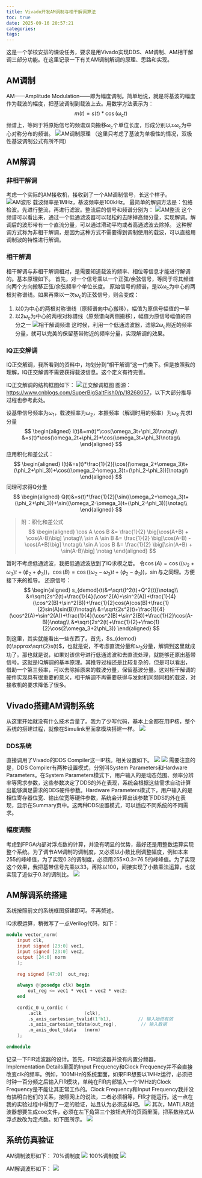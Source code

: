 ```yaml
---
title: Vivado开发AM调制与相干解调算法
toc: true
date: 2025-09-16 20:57:21
categories:
tags:
---
```


这是一个学校安排的课设任务，要求是用Vivado实现DDS、AM调制、AM相干解调三部分功能。在这里记录一下有关AM调制解调的原理、思路和实现。
<!-- more -->

## AM调制

AM——Amplitude Modulation——即为幅度调制。简单地说，就是将基波的幅度作为载波的幅度，把基波调制到载波上去。用数学方法表示为：
$$
m(t)=s(t)*\cos(\omega_ct)
$$
频谱上，等同于将原始信号的频谱双向搬移$\omega_c$个单位长度，形成分别以$\pm\omega_c$为中心对称分布的频谱。
![AM调制原理](Vivado开发AM调制与相干解调算法/image.png)
（这里只考虑了基波为单极性的情况，双极性基波调制公式有所不同）
## AM解调
### 非相干解调
考虑一个实际的AM接收机，接收到了一个AM调制信号，长这个样子。
![AM波形](Vivado开发AM调制与相干解调算法/image-1.png)
载波频率是1MHz，基波频率是100kHz。
最简单的解调方法是：包络检波。先进行整流，再进行滤波。整流后的信号和频谱分别为：
![AM整流](Vivado开发AM调制与相干解调算法/image-2.png)
这个频谱可以看出来，通过一个低通滤波器可以轻松的去除掉高频分量，实现解调。解调后的波形带有一个直流分量，可以通过滑动平均或者高通滤波去除掉。
这种解调方式称为非相干解调，是因为这种方式不需要得到调制使用的载波，可以直接用调制波的特性进行解调。
### 相干解调
相干解调与非相干解调相对，是需要知道载波的频率、相位等信息才能进行解调的。基本原理如下。
首先，对一个信号乘以一个正弦/余弦信号，等同于将其频谱向两个方向搬移正弦/余弦频率个单位长度。
原始信号的频谱，是以$\omega_c$为中心的两根对称谱线。如果再乘以一次$\omega_c$的正弦信号，则会变成：
1. 以0为中心的两根对称谱线（原频谱向中心搬移），幅值为原信号幅值的一半
2. 以$2\omega_c$为中心的两根对称谱线（原频谱向两侧搬移），幅值为原信号幅值的四分之一
![相干解调频谱](Vivado开发AM调制与相干解调算法/image-3.png)
这时候，利用一个低通滤波器，滤除$2\omega_c$附近的频率分量，就可以完美的保留基带附近的频率分量，实现解调的效果。

### IQ正交解调
IQ正交解调，我所看到的资料中，均划分到“相干解调”这一门类下。但是按照我的理解，IQ正交解调不需要获得载波信息。这个定义有待完善。

IQ正交解调的结构框图如下：
![正交解调框图](Vivado开发AM调制与相干解调算法/image-4.png)
图源：<https://www.cnblogs.com/SuperBigSaltFish0/p/18268057>，以下大部分推导过程也参考此处。

设基带信号频率为$\omega_1$，载波频率为$\omega_2$，本振频率（解调时用的频率）为$\omega_3$
先求I分量
$$
\begin{aligned}
I(t)&=m(t)*\cos(\omega_3t+\phi_3)\notag\\
&=s(t)*\cos(\omega_2t+\phi_2)*\cos(\omega_3t+\phi_3)\notag\\
\end{aligned}
$$
应用积化和差公式：
$$
\begin{aligned}
I(t)&=s(t)*\frac{1}{2}[\cos((\omega_2+\omega_3)t+(\phi_2+\phi_3))+\cos((\omega_2-\omega_3)t+(\phi_2-\phi_3))]\notag\\
\end{aligned}
$$
同理可求得Q分量
$$
\begin{aligned}
Q(t)&=s(t)*\frac{1}{2}[\sin((\omega_2+\omega_3)t+(\phi_2+\phi_3))+\sin((\omega_2-\omega_3)t+(\phi_2-\phi_3))]\notag\\
\end{aligned}
$$

> 附：积化和差公式
> $$
> \begin{aligned}
> \cos A \cos B &= \frac{1}{2} \big[\cos(A+B) + \cos(A-B)\big] \notag\\
> \sin A \sin B &= \frac{1}{2} \big[\cos(A-B) - \cos(A+B)\big] \notag\\
> \sin A \cos B &= \frac{1}{2} \big[\sin(A+B) + \sin(A-B)\big] \notag
> \end{aligned}
> $$

暂时不考虑低通滤波，我把低通滤波放到了IQ求模之后。
令$\cos(A)=\cos((\omega_2+\omega_3)t+(\phi_2+\phi_3))$，$\cos(B)=\cos((\omega_2-\omega_3)t+(\phi_2-\phi_3))$，$\sin$与之同理。方便接下来的推导。
还原信号：
$$
\begin{aligned}
s_{demod}(t)&=\sqrt{I^2(t)+Q^2(t)}\notag\\
&=\sqrt{2s^2(t)+\frac{1}{4}(\cos^2(A)+\sin^2(A))+\frac{1}{4}(\cos^2(B)+\sin^2(B))+\frac{1}{2}cos(A)cos(B)+\frac{1}{2}sin(A)sin(B)}\notag\\
&=\sqrt{2s^2(t)+\frac{1}{4}(\cos^2(A)+\sin^2(A))+\frac{1}{4}(\cos^2(B)+\sin^2(B))+\frac{1}{2}\cos(A-B)}\notag\\
&=\sqrt{2s^2(t)+\frac{1}{2}+\frac{1}{2}\cos(2\omega_3+2\phi_3)}
\end{aligned}
$$
到这里，其实就能看出一些东西了。首先，$s_{demod}(t)\approx\sqrt{2}s(t)$，也就是说，不考虑直流分量和$\omega_3$分量，解调到这里就成功了。那也就是说，如果对该信号进行低通滤波和去直流处理，就能够还原出基带信号。这就是IQ解调的基本原理。其推导过程还是比较复杂的，但是可以看出，借助一个第三频率，可以去除掉原来的载波分量，保留基波分量。这对相干解调的硬件实现具有很重要的意义，相干解调不再需要获得与发射机同频同相的载波，对接收机的要求降低了很多。

## Vivado搭建AM调制系统
从这里开始就没有什么技术含量了。我为了少写代码，基本上全都在用IP核，整个系统的搭建过程，就像在Simulink里面拿模块搭建一样。
![](Vivado开发AM调制与相干解调算法/image-5.png)
### DDS系统
直接调用了Vivado的DDS Compiler这一IP核。相关设置如下。
![](Vivado开发AM调制与相干解调算法/image-7.png)
![](Vivado开发AM调制与相干解调算法/image-8.png)
需要注意的是，DDS Compiler有两种设置模式，分别叫System Parameters和Hardware Parameters。在System Parameters模式下，用户输入的是动态范围、频率分辨率等需求参数，这些参数决定了DDS的外在表现，系统会根据这些需求自动计算出能够满足需求的DDS硬件参数。Hardware Parameters模式下，用户输入的是相位寄存器位宽、输出位宽等硬件参数，系统会计算出该参数下DDS的外在表现，显示在Summary页中。这两种DDS设置模式，可以适应不同系统的不同需求。

### 幅度调整
考虑到FPGA内部对浮点数的计算，并没有明显的优势，最好还是用整数运算实现整个系统。为了调节AM调制的调制度，又必须以小数比例调整幅度，例如本来255的峰峰值，为了实现0.3的调制度，必须用255×0.3=76.5的峰峰值。为了实现这个效果，我把基带信号先乘以33，再除以100，间接实现了小数乘法运算，也就实现了近似于0.3的调制比。
![](Vivado开发AM调制与相干解调算法/image-12.png)
## AM解调系统搭建

系统按照前文的系统框图搭建即可。不再赘述。

IQ求模运算，稍微写了一点Verilog代码，如下：
```verilog
module vector_norm(
    input clk,
    input signed [23:0] vec1,
    input signed [23:0] vec2,
    output [24:0] norm
    );
    
    reg signed [47:0]  out_reg;
    
    always @(posedge clk) begin
        out_reg <= vec1 * vec1 + vec2 * vec2;
    end
    
    cordic_0 u_cordic (
        .aclk                (clk),
        .s_axis_cartesian_tvalid(1'b1),          // 输入始终有效
        .s_axis_cartesian_tdata(out_reg),         // 输入数据
        .m_axis_dout_tdata   (norm)
    );
    
endmodule
```
记录一下FIR滤波器的设计。首先，FIR滤波器并没有内置分频器，Implementation Details里面的Input Frequency和Clock Frequency并不会直接改变clk的频率。例如，100MHz的系统里面，如果FIR想要以1MHz运行，必须把时钟一百分频之后输入FIR模块，单纯在FIR内部输入一个1MHz的Clock Frequency是不能让其正常工作的。Clock Frequency和Input Frequency我并没有搞明白他们的关系，按照网上的说法，二者必须相等，FIR才能运行。这一点在我的实验过程中得到了一定的验证，姑且认为必须这样吧。
![](Vivado开发AM调制与相干解调算法/image-13.png)
其次，MATLAB滤波器想要生成coe文件，必须在左下角第三个按钮点开的页面里面，把系数格式从浮点数改为定点数。如下图所示。
![](Vivado开发AM调制与相干解调算法/image-14.png)

## 系统仿真验证
AM调制波形如下：
70%调制度
![](Vivado开发AM调制与相干解调算法/image-11.png)
100%调制度
![](Vivado开发AM调制与相干解调算法/image-6.png)

AM解调波形如下：
![](Vivado开发AM调制与相干解调算法/image-10.png)